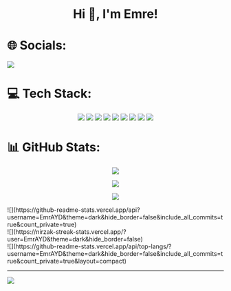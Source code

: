 <h1 align="center">Hi 👋, I'm Emre!</h1>


# 🌐 Socials:

<a href="https://discord.gg/Jkj49xA2KE"><img src="https://img.shields.io/badge/Discord-%237289DA.svg?logo=discord&logoColor=white"/></a>

# 💻 Tech Stack:
<div align="center"><img src="https://img.shields.io/badge/c%23-%23239120.svg?style=flat&logo=csharp&logoColor=white"/>
<img src="https://img.shields.io/badge/c++-%2300599C.svg?style=flat&logo=c%2B%2B&logoColor=white"/>
<img src="https://img.shields.io/badge/css3-%231572B6.svg?style=flat&logo=css3&logoColor=white"/>
<img src="https://img.shields.io/badge/dart-%230175C2.svg?style=flat&logo=dart&logoColor=white"/>
<img src="https://img.shields.io/badge/html5-%23E34F26.svg?style=flat&logo=html5&logoColor=white"/>
<img src="https://img.shields.io/badge/java-%23ED8B00.svg?style=flat&logo=openjdk&logoColor=white"/>
<img src="https://img.shields.io/badge/javascript-%23323330.svg?style=flat&logo=javascript&logoColor=%23F7DF1E"/>
<img src="https://img.shields.io/badge/Flutter-%2302569B.svg?style=flat&logo=Flutter&logoColor=white"/>
<img src="https://img.shields.io/badge/kotlin-%237F52FF.svg?style=flat&logo=kotlin&logoColor=white"/>
</div>

# 📊 GitHub Stats:
<p align="center"><img  src="https://github-readme-stats.vercel.app/api?username=EmrAYD&theme=dark&hide_border=false&include_all_commits=true&count_private=true"/></p>
<p align="center"><img  src="https://nirzak-streak-stats.vercel.app/?user=EmrAYD&theme=dark&hide_border=false"/></p>
<p align="center"><img  src="https://github-readme-stats.vercel.app/api/top-langs/?username=EmrAYD&theme=dark&hide_border=false&include_all_commits=true&count_private=true&layout=compact"/></p>
![](https://github-readme-stats.vercel.app/api?username=EmrAYD&theme=dark&hide_border=false&include_all_commits=true&count_private=true)<br/>
![](https://nirzak-streak-stats.vercel.app/?user=EmrAYD&theme=dark&hide_border=false)<br/>
![](https://github-readme-stats.vercel.app/api/top-langs/?username=EmrAYD&theme=dark&hide_border=false&include_all_commits=true&count_private=true&layout=compact)

---
[![](https://visitcount.itsvg.in/api?id=EmrAYD&icon=0&color=0)](https://visitcount.itsvg.in)

<!-- Proudly created with GPRM ( https://gprm.itsvg.in ) -->
